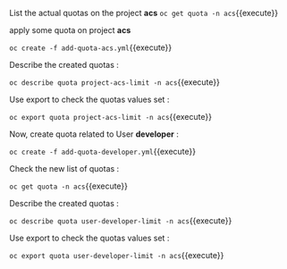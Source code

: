 

List the actual quotas on the project **acs**
`oc get quota -n acs`{{execute}}

apply some quota on project **acs**

`oc create -f add-quota-acs.yml`{{execute}}

Describe the created quotas :

`oc describe quota project-acs-limit -n acs`{{execute}}

Use export to check the quotas values set :

`oc export quota project-acs-limit -n acs`{{execute}}

Now, create quota related to User **developer** :

`oc create -f add-quota-developer.yml`{{execute}}

Check the new list of quotas :

`oc get quota -n acs`{{execute}}


Describe the created quotas :

`oc describe quota user-developer-limit -n acs`{{execute}}

Use export to check the quotas values set :


`oc export quota user-developer-limit -n acs`{{execute}}




